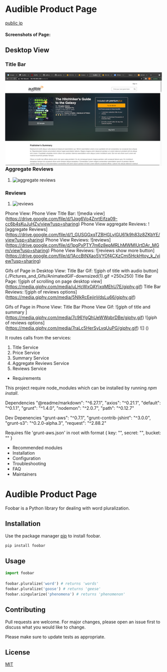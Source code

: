 # Audible Product Page

[public ip](http://ec2-54-153-95-228.us-west-1.compute.amazonaws.com/books/2/)

#### Screenshots of Page:

## Desktop View

### Title Bar

<a href="url"><img src="./Pictures_and_Gifs/titleBar.png" align="left" height="300px" width="600px"></a>


### Aggregate Reviews

1. ![aggregate reviews](https://drive.google.com/file/d/1W-_xKtkfPGb_MWfelkovudrerH13f6zc/view?usp=sharing)

### Reviews

1. ![reviews](https://drive.google.com/file/d/1Gcml2SZ29dEA2V9QphfPpIQIk5ea32EC/view?usp=sharing)

Phone View:
Phone View Title Bar:
![media view] (https://drive.google.com/file/d/1Jqg6Vo4ZnrtEifza09-cc6b4sKuJuHZv/view?usp=sharing)
Phone View aggregate Reviews:
![aggregate Reviews] (https://drive.google.com/file/d/1_GUSGGxqTZBHGLyIGU61k9h83z8ZKbYE/view?usp=sharing)
Phone View Reviews:
![reviews] (https://drive.google.com/file/d/1pgPxPTY7m6z8epMRLhMWMlUrtDAr_MGm/view?usp=sharing)
Phone View Reviews:
![reviews show more button] (https://drive.google.com/file/d/1AccBtNXao5VYOf4CXzCmi5HckHtoy_k_/view?usp=sharing)

Gifs of Page in Desktop View:
Title Bar Gif:
![giph of title with audio button](./Pictures_and_Gifs/AnimatedGIF-downsized(1).gif =250x250)
Title Bar Page:
![giph of scrolling on page desktop view] (https://media.giphy.com/media/uLHcWxOAYjxqMEhU7E/giphy.gif)
Title Bar Reviews:
![giph of reviews options] (https://media.giphy.com/media/5NIkRcEejinVdsLu66/giphy.gif)

Gifs of Page in Phone View:
Title Bar Phone View Gif:
![giph of title and summary ] (https://media.giphy.com/media/7c96YgQhUeWWqbrDBe/giphy.gif)
![giph of reviews options] (https://media.giphy.com/media/7raLc5HerSyLvqUuPG/giphy.gif)
![] ()





It routes calls from the services:
1. Title Service
1. Price Service
1. Summary Service
1. Aggregate Reviews Service
1. Reviews Service

* Requirements

This project require node_modules which can be installed by running *npm install*.

Dependencies
    "@readme/markdown": "^6.27.1",
    "axios": "^0.21.1",
    "default": "^0.1.1",
    "grunt": "^1.4.0",
    "nodemon": "^2.0.7",
    "path": "^0.12.7"

Dev Depenencies
    "grunt-aws": "^0.7.1",
    "grunt-contrib-jshint": "^3.0.0",
    "grunt-s3": "^0.2.0-alpha.3",
    "request": "^2.88.2"

Requires file 'grunt-aws.json' in root with format
{
  key: "<aws key>",
  secret: "<secret aws key>",
  bucket: "<name of s3 bucket>"
}


* Recommended modules
* Installation
* Configuration
* Troubleshooting
* FAQ
* Maintainers


# Audible Product Page

Foobar is a Python library for dealing with word pluralization.

## Installation

Use the package manager [pip](https://pip.pypa.io/en/stable/) to install foobar.

```bash
pip install foobar
```

## Usage

```python
import foobar

foobar.pluralize('word') # returns 'words'
foobar.pluralize('goose') # returns 'geese'
foobar.singularize('phenomena') # returns 'phenomenon'
```

## Contributing
Pull requests are welcome. For major changes, please open an issue first to discuss what you would like to change.

Please make sure to update tests as appropriate.

## License
[MIT](https://choosealicense.com/licenses/mit/)